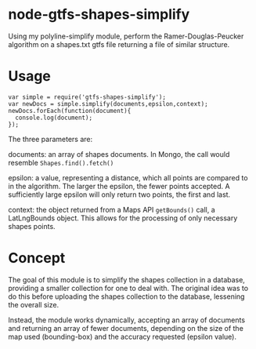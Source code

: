 node-gtfs-shapes-simplify
=========================

Using my polyline-simplify module, perform the Ramer-Douglas-Peucker algorithm on a shapes.txt gtfs file returning a file of similar structure.

Usage
===
````
var simple = require('gtfs-shapes-simplify');
var newDocs = simple.simplify(documents,epsilon,context);
newDocs.forEach(function(document){
  console.log(document);
});
````
The three parameters are:

documents:
  an array of shapes documents. In Mongo, the call would resemble `Shapes.find().fetch()`

epsilon:
  a value, representing a distance, which all points are compared to in the algorithm. The larger the epsilon, the fewer points accepted. A sufficiently large epsilon will only return two points, the first and last.

context:
  the object returned from a Maps API `getBounds()` call, a LatLngBounds object. This allows for the processing of only necessary shapes points.

Concept
===
The goal of this module is to simplify the shapes collection in a database, providing a smaller collection for one to deal with. The original idea was to do this before uploading the shapes collection to the database, lessening the overall size. 

Instead, the module works dynamically, accepting an array of documents and returning an array of fewer documents, depending on the size of the map used (bounding-box) and the accuracy requested (epsilon value).
